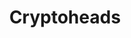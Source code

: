 ---
title: Cryptoheads
category: Web design
description: This was the foremost important collection released by IceBergNFT and required an especially distinct looking page. The client was very satisfied with the design, and so was I.   
gif: "../../assets/portfolio-cryptoheads.gif"
coverPhoto: "../../assets/portfolio-cryptoheads.webp"
---